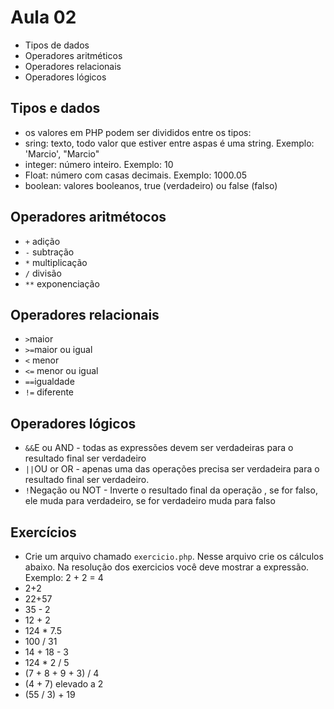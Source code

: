 # Aula 02
- Tipos de dados
- Operadores aritméticos
- Operadores relacionais
- Operadores lógicos

## Tipos e dados
- os valores em PHP podem ser divididos entre os tipos:
- sring: texto, todo valor que estiver entre aspas é uma string. Exemplo: 'Marcio', "Marcio" 
- integer: número inteiro.
Exemplo: 10
- Float: número com casas decimais. Exemplo: 1000.05
- boolean: valores booleanos, true (verdadeiro)  ou false (falso)

## Operadores aritmétocos

- `+` adição
- `-` subtração 
- `*` multiplicação
- `/` divisão
- `**` exponenciação

## Operadores relacionais

- `>`maior
- `>=`maior ou igual
- `<` menor
- `<=` menor ou igual
- `==`igualdade
- `!=` diferente

## Operadores lógicos
- `&&`E ou AND - todas as expressões devem ser verdadeiras para o resultado final ser verdadeiro
- `||`OU or OR - apenas uma das operações precisa ser verdadeira para o resultado final ser verdadeiro.
- `!`Negação ou NOT - Inverte o resultado final da operação , se for falso, ele muda para verdadeiro, se for verdadeiro muda para falso

## Exercícios
- Crie um arquivo chamado `exercicio.php`. Nesse arquivo crie os cálculos abaixo. Na resolução dos exercicios você deve mostrar a expressão. 
Exemplo: 2 + 2 = 4 
 - 2+2 
 - 22+57
 - 35 - 2 
 - 12 + 2 
 - 124 * 7.5
 - 100 / 31 
 - 14 + 18 - 3 
 - 124 * 2 / 5 
 - (7 + 8 + 9 + 3) / 4
 - (4 + 7) elevado a 2 
 - (55 / 3) + 19 
